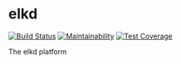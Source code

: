 # elkd

[![Build Status](https://travis-ci.com/elkd/elkd.svg?branch=master)](https://travis-ci.com/elkd/elkd)
[![Maintainability](https://api.codeclimate.com/v1/badges/584249e219d2df7bb0ae/maintainability)](https://codeclimate.com/github/elkd/elkd/maintainability)
[![Test Coverage](https://api.codeclimate.com/v1/badges/584249e219d2df7bb0ae/test_coverage)](https://codeclimate.com/github/elkd/elkd/test_coverage)

The elkd platform
